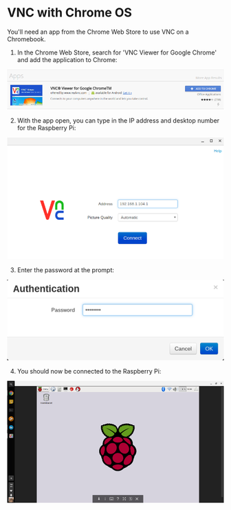 # VNC with Chrome OS

You'll need an app from the Chrome Web Store to use VNC on a Chromebook.

1. In the Chrome Web Store, search for 'VNC Viewer for Google Chrome' and add the application to Chrome:

![](images/vnc-chrome1.png)

2. With the app open, you can type in the IP address and desktop number for the Raspberry Pi:

![](images/vnc-chrome3.png)

3. Enter the password at the prompt:

![](images/vnc-chrome4.png)

4. You should now be connected to the Raspberry Pi:

![](images/vnc-chrome5.png)

